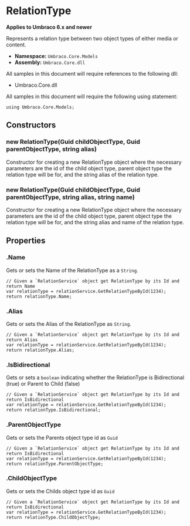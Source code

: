 # RelationType

**Applies to Umbraco 6.x and newer**

Represents a relation type between two object types of either media or content.

 * **Namespace:** `Umbraco.Core.Models` 
 * **Assembly:** `Umbraco.Core.dll`

All samples in this document will require references to the following dll:

* Umbraco.Core.dll

All samples in this document will require the following using statement:
	
	using Umbraco.Core.Models;

## Constructors

### new RelationType(Guid childObjectType, Guid parentObjectType, string alias)
Constructor for creating a new RelationType object where the necessary parameters are the id of the child object type, parent object type the relation type will be for, and the string alias of the relation type.

### new RelationType(Guid childObjectType, Guid parentObjectType, string alias, string name)
Constructor for creating a new RelationType object where the necessary parameters are the id of the child object type, parent object type the relation type will be for, and the string alias and name of the relation type.

## Properties

### .Name
Gets or sets the Name of the RelationType as a `String`.

	// Given a `RelationService` object get RelationType by its Id and return Name
	var relationType = relationService.GetRelationTypeById(1234);
	return relationType.Name;

### .Alias
Gets or sets the Alias of the RelationType as `String`.

	// Given a `RelationService` object get RelationType by its Id and return Alias
	var relationType = relationService.GetRelationTypeById(1234);
	return relationType.Alias;
    
### .IsBidirectional
Gets or sets a `boolean` indicating whether the RelationType is Bidirectional (true) or Parent to Child (false)

	// Given a `RelationService` object get RelationType by its Id and return IsBidirectional
	var relationType = relationService.GetRelationTypeById(1234);
	return relationType.IsBidirectional;
    
 ### .ParentObjectType
  Gets or sets the Parents object type id as `Guid`
  
	// Given a `RelationService` object get RelationType by its Id and return IsBidirectional
	var relationType = relationService.GetRelationTypeById(1234);
	return relationType.ParentObjectType;
    
 ### .ChildObjectType
  Gets or sets the Childs object type id as `Guid`
  
	// Given a `RelationService` object get RelationType by its Id and return IsBidirectional
	var relationType = relationService.GetRelationTypeById(1234);
	return relationType.ChildObjectType;
